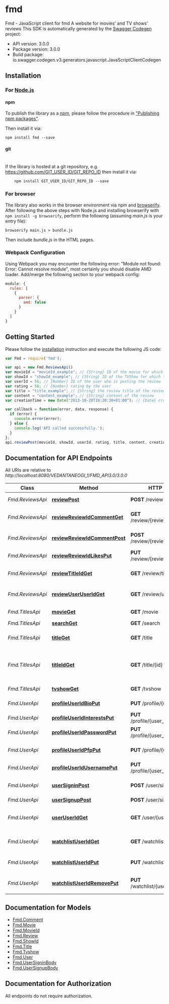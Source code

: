 # fmd

Fmd - JavaScript client for fmd
A website for movies' and TV shows' reviews
This SDK is automatically generated by the [Swagger Codegen](https://github.com/swagger-api/swagger-codegen) project:

- API version: 3.0.0
- Package version: 3.0.0
- Build package: io.swagger.codegen.v3.generators.javascript.JavaScriptClientCodegen

## Installation

### For [Node.js](https://nodejs.org/)

#### npm

To publish the library as a [npm](https://www.npmjs.com/),
please follow the procedure in ["Publishing npm packages"](https://docs.npmjs.com/getting-started/publishing-npm-packages).

Then install it via:

```shell
npm install fmd --save
```

#### git
#
If the library is hosted at a git repository, e.g.
https://github.com/GIT_USER_ID/GIT_REPO_ID
then install it via:

```shell
    npm install GIT_USER_ID/GIT_REPO_ID --save
```

### For browser

The library also works in the browser environment via npm and [browserify](http://browserify.org/). After following
the above steps with Node.js and installing browserify with `npm install -g browserify`,
perform the following (assuming *main.js* is your entry file):

```shell
browserify main.js > bundle.js
```

Then include *bundle.js* in the HTML pages.

### Webpack Configuration

Using Webpack you may encounter the following error: "Module not found: Error:
Cannot resolve module", most certainly you should disable AMD loader. Add/merge
the following section to your webpack config:

```javascript
module: {
  rules: [
    {
      parser: {
        amd: false
      }
    }
  ]
}
```

## Getting Started

Please follow the [installation](#installation) instruction and execute the following JS code:

```javascript
var Fmd = require('fmd');

var api = new Fmd.ReviewsApi()
var movieId = "movieId_example"; // {String} ID of the movie for which the review is being posted(null if TVShow)
var showId = "showId_example"; // {String} ID of the TVShow for which the review is being posted(null if Movie)
var userId = 56; // {Number} ID of the user who is posting the review
var rating = 56; // {Number} rating by the user
var title = "title_example"; // {String} the review title of the review to be added
var content = "content_example"; // {String} content of the review
var creationTime = new Date("2013-10-20T19:20:30+01:00"); // {Date} creation time

var callback = function(error, data, response) {
  if (error) {
    console.error(error);
  } else {
    console.log('API called successfully.');
  }
};
api.reviewPost(movieId, showId, userId, rating, title, content, creationTime, callback);
```

## Documentation for API Endpoints

All URIs are relative to *http://localhost:8080/VEDANTANEOGI_1/FMD_API3.0/3.0.0*

Class | Method | HTTP request | Description
------------ | ------------- | ------------- | -------------
*Fmd.ReviewsApi* | [**reviewPost**](docs/ReviewsApi.md#reviewPost) | **POST** /review | Add a new review
*Fmd.ReviewsApi* | [**reviewReviewIdCommentGet**](docs/ReviewsApi.md#reviewReviewIdCommentGet) | **GET** /review/{review_id}/comment | Get all comments of a review
*Fmd.ReviewsApi* | [**reviewReviewIdCommentPost**](docs/ReviewsApi.md#reviewReviewIdCommentPost) | **POST** /review/{review_id}/comment | Add comment to review
*Fmd.ReviewsApi* | [**reviewReviewIdLikesPut**](docs/ReviewsApi.md#reviewReviewIdLikesPut) | **PUT** /review/{review_id}/likes | Like/Unlike Review
*Fmd.ReviewsApi* | [**reviewTitleIdGet**](docs/ReviewsApi.md#reviewTitleIdGet) | **GET** /review/title/{id} | Get all reviews of a title
*Fmd.ReviewsApi* | [**reviewUserUserIdGet**](docs/ReviewsApi.md#reviewUserUserIdGet) | **GET** /review/user/{user_id} | Get all reviews of a user
*Fmd.TitlesApi* | [**movieGet**](docs/TitlesApi.md#movieGet) | **GET** /movie | Sort/Filter movies
*Fmd.TitlesApi* | [**searchGet**](docs/TitlesApi.md#searchGet) | **GET** /search | 
*Fmd.TitlesApi* | [**titleGet**](docs/TitlesApi.md#titleGet) | **GET** /title | Sort/Filter Movies and TV Shows
*Fmd.TitlesApi* | [**titleIdGet**](docs/TitlesApi.md#titleIdGet) | **GET** /title/{id} | Get information about a Movie/TV Show
*Fmd.TitlesApi* | [**tvshowGet**](docs/TitlesApi.md#tvshowGet) | **GET** /tvshow | Sort/Filter TV Shows
*Fmd.UserApi* | [**profileUserIdBioPut**](docs/UserApi.md#profileUserIdBioPut) | **PUT** /profile/{user_id}/bio | Update user bio
*Fmd.UserApi* | [**profileUserIdInterestsPut**](docs/UserApi.md#profileUserIdInterestsPut) | **PUT** /profile/{user_id}/interests | Update interests
*Fmd.UserApi* | [**profileUserIdPasswordPut**](docs/UserApi.md#profileUserIdPasswordPut) | **PUT** /profile/{user_id}/password | Update Password
*Fmd.UserApi* | [**profileUserIdPfpPut**](docs/UserApi.md#profileUserIdPfpPut) | **PUT** /profile/{user_id}/pfp | Update profile picture
*Fmd.UserApi* | [**profileUserIdUsernamePut**](docs/UserApi.md#profileUserIdUsernamePut) | **PUT** /profile/{user_id}/username | Update username
*Fmd.UserApi* | [**userSigninPost**](docs/UserApi.md#userSigninPost) | **POST** /user/signin | Sign in user with credentials
*Fmd.UserApi* | [**userSignupPost**](docs/UserApi.md#userSignupPost) | **POST** /user/signup | Sign Up
*Fmd.UserApi* | [**userUserIdGet**](docs/UserApi.md#userUserIdGet) | **GET** /user/{user_id} | Get User object(user details) from user id
*Fmd.UserApi* | [**watchlistUserIdGet**](docs/UserApi.md#watchlistUserIdGet) | **GET** /watchlist/{user_id} | Get all titles in user watchlist
*Fmd.UserApi* | [**watchlistUserIdPut**](docs/UserApi.md#watchlistUserIdPut) | **PUT** /watchlist/{user_id} | Add/Remove title from watchlist
*Fmd.UserApi* | [**watchlistUserIdRemovePut**](docs/UserApi.md#watchlistUserIdRemovePut) | **PUT** /watchlist/{user_id}/remove | Remove title from user&#x27;s watchlist

## Documentation for Models

 - [Fmd.Comment](docs/Comment.md)
 - [Fmd.Movie](docs/Movie.md)
 - [Fmd.MovieId](docs/MovieId.md)
 - [Fmd.Review](docs/Review.md)
 - [Fmd.ShowId](docs/ShowId.md)
 - [Fmd.Title](docs/Title.md)
 - [Fmd.Tvshow](docs/Tvshow.md)
 - [Fmd.User](docs/User.md)
 - [Fmd.UserSigninBody](docs/UserSigninBody.md)
 - [Fmd.UserSignupBody](docs/UserSignupBody.md)

## Documentation for Authorization

 All endpoints do not require authorization.

